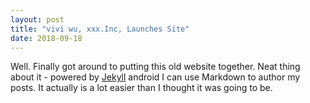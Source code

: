 ```yaml
---
layout: post
title: "vivi wu, xxx.Inc, Launches Site"
date: 2018-09-18
---
```


Well. Finally got around to putting this old website together. Neat thing about it - powered by [Jekyll](http://jekyllrb.com) android I can use Markdown to author my posts. It actually is a lot easier than I thought it was going to be.
